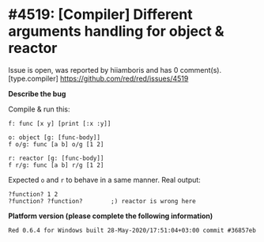 
#4519: [Compiler] Different arguments handling for object & reactor
================================================================================
Issue is open, was reported by hiiamboris and has 0 comment(s).
[type.compiler]
<https://github.com/red/red/issues/4519>

**Describe the bug**

Compile & run this:
```
f: func [x y] [print [:x :y]]

o: object [g: [func-body]]
f o/g: func [a b] o/g [1 2]

r: reactor [g: [func-body]]
f r/g: func [a b] r/g [1 2]
```
Expected `o` and `r` to behave in a same manner.
Real output:
```
?function? 1 2       
?function? ?function?        ;) reactor is wrong here
```

**Platform version (please complete the following information)**
```
Red 0.6.4 for Windows built 28-May-2020/17:51:04+03:00 commit #36857eb
```



